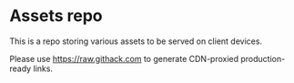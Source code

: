 # Assets repo

This is a repo storing various assets to be served on client devices.

Please use https://raw.githack.com to generate CDN-proxied production-ready links.
